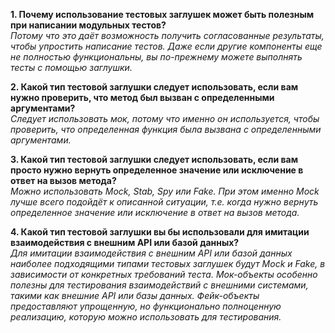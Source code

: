 **1. Почему использование тестовых заглушек может быть полезным при написании модульных тестов?**  
*Потому что это даёт возможность получить согласованные результаты, чтобы упростить написание тестов. Даже если другие компоненты еще не полностью функциональны, вы по-прежнему можете выполнять тесты с помощью заглушки.*

**2. Какой тип тестовой заглушки следует использовать, если вам нужно проверить, что метод был вызван с определенными аргументами?**  
*Следует использовать мок, потому что именно он используется, чтобы проверить, что определенная функция была вызвана с определенными аргументами.*

**3. Какой тип тестовой заглушки следует использовать, если вам просто нужно вернуть определенное значение или исключение в ответ на вызов метода?**  
*Можно использовать Mock, Stab, Spy или Fake. При этом именно Mock лучше всего подойдёт к описанной ситуации, т.е. когда нужно вернуть определенное значение или исключение в ответ на вызов метода.*

**4. Какой тип тестовой заглушки вы бы использовали для имитации взаимодействия с внешним API или базой данных?**  
*Для имитации взаимодействия с внешним API или базой данных наиболее подходящими типами тестовых заглушек будут Mock и Fake, в зависимости от конкретных требований теста. Мок-объекты особенно полезны для тестирования взаимодействий с внешними системами, такими как внешние API или базы данных. Фейк-объекты предоставляют упрощенную, но функционально полноценную реализацию, которую можно использовать для тестирования.*



